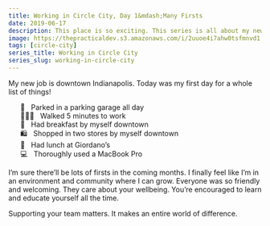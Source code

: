 ```yaml
---
title: Working in Circle City, Day 1&mdash;Many Firsts
date: 2019-06-17
description: This place is so exciting. This series is all about my new adventure.
image: https://thepracticaldev.s3.amazonaws.com/i/2uuoe4i7ahw0tsfmnvd1.jpeg
tags: [circle-city]
series_title: Working in Circle City
series_slug: working-in-circle-city
---
```


My new job is downtown Indianapolis. Today was my first day for a whole list of things!

<ul style="list-style: none;margin-left: 0;">
  <li><span style="margin-right: 12px">🚗</span>Parked in a parking garage all day</li>
  <li><span style="margin-right: 12px">🚶🏼‍♀️</span>Walked 5 minutes to work</li>
  <li><span style="margin-right: 12px">🍳</span>Had breakfast by myself downtown</li>
  <li><span style="margin-right: 12px">🛍</span>Shopped in two stores by myself downtown</li>
  <li><span style="margin-right: 12px">🍕</span>Had lunch at Giordano’s</li>
  <li><span style="margin-right: 12px">💻</span>Thoroughly used a MacBook Pro</li>
</ul>

I’m sure there’ll be lots of firsts in the coming months. I finally feel like I’m in an environment and community where I can grow. Everyone was so friendly and welcoming. They care about your wellbeing. You’re encouraged to learn and educate yourself all the time.

Supporting your team matters. It makes an entire world of difference.
